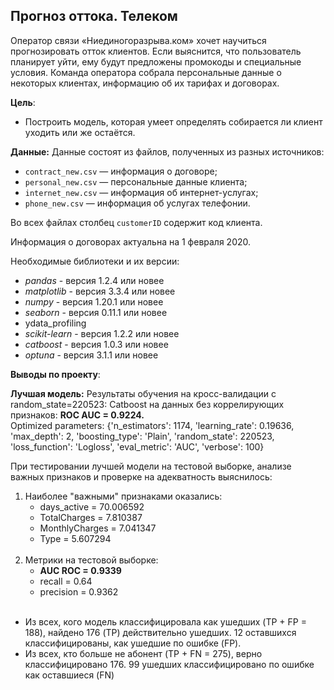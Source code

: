 ## Прогноз оттока. Телеком

Оператор связи «Ниединогоразрыва.ком» хочет научиться прогнозировать отток клиентов. Если выяснится, что пользователь планирует уйти, ему будут предложены промокоды и специальные условия. Команда оператора собрала персональные данные о некоторых клиентах, информацию об их тарифах и договорах. 

**Цель**: 
- Построить модель, которая умеет определять собирается ли клиент уходить или же остаётся.

**Данные:**
Данные состоят из файлов, полученных из разных источников:

- `contract_new.csv` — информация о договоре;
- `personal_new.csv` — персональные данные клиента;
- `internet_new.csv` — информация об интернет-услугах;
- `phone_new.csv` — информация об услугах телефонии.

Во всех файлах столбец `customerID` содержит код клиента.

Информация о договорах актуальна на 1 февраля 2020.


Необходимые библиотеки и их версии:
- *pandas* - версия 1.2.4 или новее
- *matplotlib* - версия 3.3.4 или новее
- *numpy* - версия 1.20.1 или новее
- *seaborn* - версия 0.11.1 или новее
- ydata_profiling
- *scikit-learn* - версия 1.2.2 или новее
- *catboost* - версия 1.0.3 или новее
- *optuna* - версия 3.1.1 или новее


**Выводы по проекту**:

**Лучшая модель:**
Результаты обучения на кросс-валидации с random_state=220523:
Catboost на данных без коррелирующих признаков: **ROC AUC = 0.9224.** <br> Optimized parameters: {'n_estimators': 1174, 'learning_rate': 0.19636, 'max_depth': 2, 'boosting_type': 'Plain', 'random_state': 220523, 'loss_function': 'Logloss', 'eval_metric': 'AUC', 'verbose': 100}


При тестировании лучшей модели на тестовой выборке, анализе важных признаков и проверке на адекватность выяснилось:  
1. Наиболее "важными" признаками оказались:
    - days_active = 70.006592
    - TotalCharges = 7.810387
    - MonthlyCharges = 7.041347
    - Type = 5.607294<br><br>
2. Метрики на тестовой выборке: 
    - **AUC ROC = 0.9339**
    - recall = 0.64
    - precision = 0.9362<br><br>

 - Из всех, кого модель классифицировала как ушедших (TP + FP = 188), найдено 176 (TP) действительно ушедших. 12 оставшихся классифицированы, как ушедшие по ошибке (FP).
 - Из всех, кто больше не абонент (TP + FN = 275), верно классифицировано 176. 99 ушедших классифицировано по ошибке как оставшиеся (FN)
